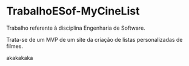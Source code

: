 # TrabalhoESof-MyCineList

Trabalho referente à disciplina Engenharia de Software.

Trata-se de um MVP de um site da criação de listas personalizadas de filmes.
 
akakakaka
